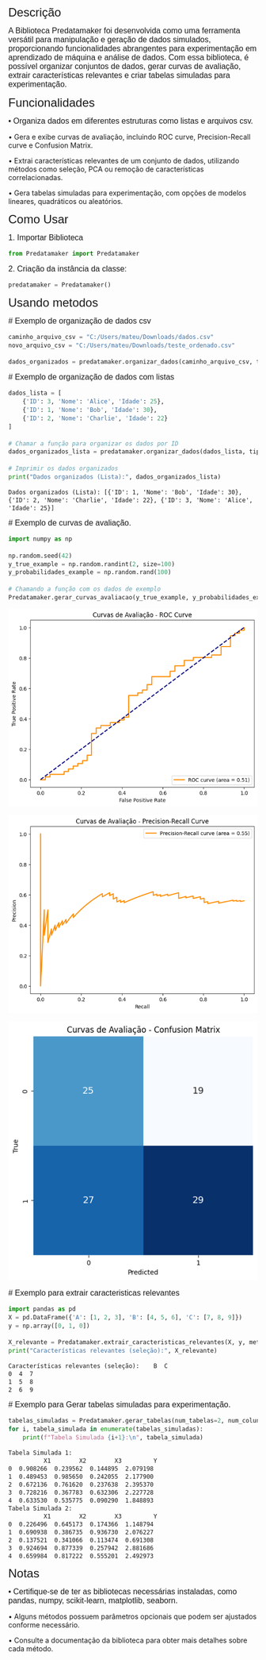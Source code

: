 <span style="font-family: 'Ariel', sans-serif; font-size: 24px;">Descrição</span>



<span style="font-family: 'Ariel', sans-serif; font-size: 16px;">A Biblioteca Predatamaker foi desenvolvida como uma ferramenta versátil para manipulação e geração de dados simulados, proporcionando funcionalidades abrangentes para experimentação em aprendizado de máquina e análise de dados. Com essa biblioteca, é possível organizar conjuntos de dados, gerar curvas de avaliação, extrair características relevantes e criar tabelas simuladas para experimentação.</span>

<span style="font-family: 'Ariel', sans-serif; font-size: 24px;">Funcionalidades</span>




<span style="font-family: 'Ariel', sans-serif; font-size: 16px;">• Organiza dados em diferentes estruturas como listas e arquivos csv.

• Gera e exibe curvas de avaliação, incluindo ROC curve, Precision-Recall curve e Confusion Matrix.

• Extrai características relevantes de um conjunto de dados, utilizando métodos como seleção, PCA ou remoção de características correlacionadas.

• Gera tabelas simuladas para experimentação, com opções de modelos lineares, quadráticos ou aleatórios.</span>

<span style="font-family: 'Ariel', sans-serif; font-size: 24px;">Como Usar</span>


<span style="font-family: 'Ariel', sans-serif; font-size: 16px;">1. Importar Biblioteca</span>


```python
from Predatamaker import Predatamaker
```

<span style="font-family: 'Ariel', sans-serif; font-size: 16px;">2. Criação da instância da classe:</span>





```python
predatamaker = Predatamaker()
```

<span style="font-family: 'Ariel', sans-serif; font-size: 24px;">Usando metodos</span>

<span style="font-family: 'Ariel', sans-serif; font-size: 16px;"># Exemplo de organização de dados csv</span>


```python
caminho_arquivo_csv = "C:/Users/mateu/Downloads/dados.csv"
novo_arquivo_csv = "C:/Users/mateu/Downloads/teste_ordenado.csv"

dados_organizados = predatamaker.organizar_dados(caminho_arquivo_csv, tipo_estrutura='csv', chave_ordenacao='IDADE',novo_arquivo=novo_arquivo_csv)
```

<span style="font-family: 'Ariel', sans-serif; font-size: 16px;"># Exemplo de organização de dados com listas</span>


```python
dados_lista = [
    {'ID': 3, 'Nome': 'Alice', 'Idade': 25},
    {'ID': 1, 'Nome': 'Bob', 'Idade': 30},
    {'ID': 2, 'Nome': 'Charlie', 'Idade': 22}
]

# Chamar a função para organizar os dados por ID
dados_organizados_lista = predatamaker.organizar_dados(dados_lista, tipo_estrutura='lista', chave_ordenacao='ID')

# Imprimir os dados organizados
print("Dados organizados (Lista):", dados_organizados_lista)
```

    Dados organizados (Lista): [{'ID': 1, 'Nome': 'Bob', 'Idade': 30}, {'ID': 2, 'Nome': 'Charlie', 'Idade': 22}, {'ID': 3, 'Nome': 'Alice', 'Idade': 25}]
    

<span style="font-family: 'Ariel', sans-serif; font-size: 16px;"># Exemplo de curvas de avaliação.</span>


```python
import numpy as np

np.random.seed(42)
y_true_example = np.random.randint(2, size=100)
y_probabilidades_example = np.random.rand(100)

# Chamando a função com os dados de exemplo
Predatamaker.gerar_curvas_avaliacao(y_true_example, y_probabilidades_example)
```


    
![png](README_files/README_15_0.png)
    



    
![png](README_files/README_15_1.png)
    



    
![png](README_files/README_15_2.png)
    


<span style="font-family: 'Ariel', sans-serif; font-size: 16px;"># Exemplo para extrair caracteristicas relevantes</span>


```python
import pandas as pd
X = pd.DataFrame({'A': [1, 2, 3], 'B': [4, 5, 6], 'C': [7, 8, 9]})
y = np.array([0, 1, 0])

X_relevante = Predatamaker.extrair_caracteristicas_relevantes(X, y, metodo='selecao', k=2)
print("Características relevantes (seleção):", X_relevante)
```

    Características relevantes (seleção):    B  C
    0  4  7
    1  5  8
    2  6  9
    

<span style="font-family: 'Ariel', sans-serif; font-size: 16px;"># Exemplo para Gerar tabelas simuladas para experimentação.</span>


```python
tabelas_simuladas = Predatamaker.gerar_tabelas(num_tabelas=2, num_colunas=3, num_amostras=5, modelo='linear', coeficientes=[2, 1, 0.5])
for i, tabela_simulada in enumerate(tabelas_simuladas):
    print(f"Tabela Simulada {i+1}:\n", tabela_simulada)
```

    Tabela Simulada 1:
              X1        X2        X3         Y
    0  0.908266  0.239562  0.144895  2.079198
    1  0.489453  0.985650  0.242055  2.177900
    2  0.672136  0.761620  0.237638  2.395370
    3  0.728216  0.367783  0.632306  2.227728
    4  0.633530  0.535775  0.090290  1.848893
    Tabela Simulada 2:
              X1        X2        X3         Y
    0  0.226496  0.645173  0.174366  1.148794
    1  0.690938  0.386735  0.936730  2.076227
    2  0.137521  0.341066  0.113474  0.691308
    3  0.924694  0.877339  0.257942  2.881686
    4  0.659984  0.817222  0.555201  2.492973
    

<span style="font-family: 'Ariel', sans-serif; font-size: 24px;">Notas</span>

<span style="font-family: 'Ariel', sans-serif; font-size: 16px;">• Certifique-se de ter as bibliotecas necessárias instaladas, como pandas, numpy, scikit-learn, matplotlib, seaborn.

• Alguns métodos possuem parâmetros opcionais que podem ser ajustados conforme necessário.

• Consulte a documentação da biblioteca para obter mais detalhes sobre cada método.</span>
